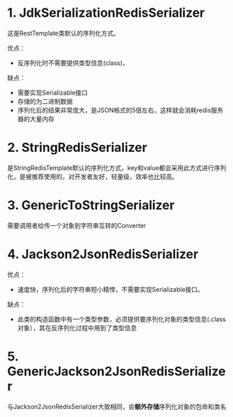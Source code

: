 # 1. JdkSerializationRedisSerializer

这是RestTemplate类默认的序列化方式。

优点：

- 反序列化时不需要提供类型信息(class)，

缺点：

- 需要实现Serializable接口
- 存储的为二进制数据
- 序列化后的结果非常庞大，是JSON格式的5倍左右，这样就会消耗redis服务器的大量内存

# 2. StringRedisSerializer

是StringRedisTemplate默认的序列化方式，key和value都会采用此方式进行序列化，是被推荐使用的，对开发者友好，轻量级，效率也比较高。

# 3. GenericToStringSerializer

需要调用者给传一个对象到字符串互转的Converter

# 4. Jackson2JsonRedisSerializer

优点：

- 速度快，序列化后的字符串短小精悍，不需要实现Serializable接口。

缺点：

- 此类的构造函数中有一个类型参数，必须提供要序列化对象的类型信息(.class对象），其在反序列化过程中用到了类型信息

# 5. GenericJackson2JsonRedisSerializer

与Jackson2JsonRedisSerializer大致相同，会**额外存储**序列化对象的包命和类名